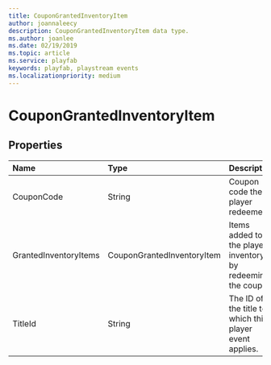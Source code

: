 ```yaml
---
title: CouponGrantedInventoryItem
author: joannaleecy
description: CouponGrantedInventoryItem data type.
ms.author: joanlee
ms.date: 02/19/2019
ms.topic: article
ms.service: playfab
keywords: playfab, playstream events
ms.localizationpriority: medium
---
```


# CouponGrantedInventoryItem

## Properties

|Name|Type|Description|
| :--------------------|:-------------------|:----------------------|
|CouponCode|String|Coupon code the player redeemed.|
|GrantedInventoryItems|CouponGrantedInventoryItem|Items added to the player's inventory by redeeming the coupon.|
|TitleId|String|The ID of the title to which this player event applies.|
